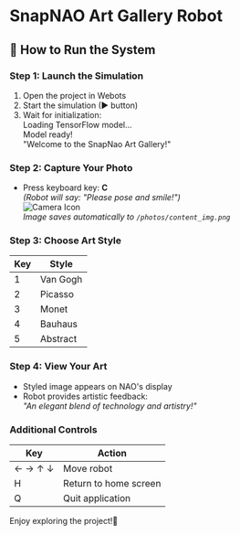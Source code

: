 # SnapNAO Art Gallery Robot

## 🎨 How to Run the System

### Step 1: Launch the Simulation
1. Open the project in Webots
2. Start the simulation (▶ button)
3. Wait for initialization:                                                            
     Loading TensorFlow model...                                       
     Model ready!                                                
    "Welcome to the SnapNao Art Gallery!"


### Step 2: Capture Your Photo
- Press keyboard key: **C**  
*(Robot will say: "Please pose and smile!")*  
![Camera Icon](https://img.icons8.com/ios/50/000000/camera--v1.png)  
*Image saves automatically to `/photos/content_img.png`*

### Step 3: Choose Art Style
| Key | Style       | 
|-----|-------------|
| 1   | Van Gogh    | 
| 2   | Picasso     |
| 3   | Monet       | 
| 4   | Bauhaus     | 
| 5   | Abstract    |

[vangogh]: https://example.com/vangogh_thumb.jpg
[picasso]: https://example.com/picasso_thumb.jpg
[monet]: https://example.com/monet_thumb.jpg
[bauhaus]: https://example.com/bauhaus_thumb.jpg
[abstract]: https://example.com/abstract_thumb.jpg

### Step 4: View Your Art
- Styled image appears on NAO's display
- Robot provides artistic feedback:  
*"An elegant blend of technology and artistry!"*

### Additional Controls
| Key       | Action                     |
|-----------|----------------------------|
| ← → ↑ ↓   | Move robot                 |
| H         | Return to home screen      |
| Q         | Quit application           |


Enjoy exploring the project!🥂
